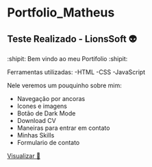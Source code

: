 # Portfolio_Matheus
Teste Realizado - LionsSoft 👽
----------------------------------------------
:shipit: Bem vindo ao meu Portifolio :shipit:

Ferramentas utilizadas:
-HTML
-CSS
-JavaScript

Nele veremos um pouquinho sobre mim:
- Navegação por ancoras
- Icones e imagens 
- Botão de Dark Mode
- Download CV
- Maneiras para entrar em contato
- Minhas Skills 
- Formulario de contato 



<a href="https://matheuskoeller.github.io/Portfolio_Matheus/Portfolio_Matheus_Ma%C3%A7%C3%A3o/" target="_blank"> Visualizar 👀 </a> 

